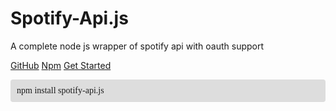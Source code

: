 # Spotify-Api.js

A complete node js wrapper of spotify api with oauth support

[GitHub](https://github.com/spotify-api/spotify-api.js)
[Npm](https://npmjs.com/spotify-api.js)
[Get Started](/#start)

<div style="padding: 10px; border-radius: 4px; background-color: #ddd; font-family: consolas;">
npm install spotify-api.js
</div>